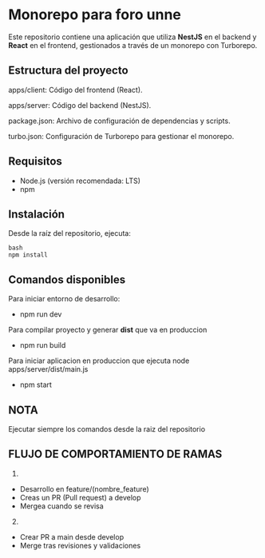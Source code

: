 # Monorepo para foro unne

Este repositorio contiene una aplicación que utiliza **NestJS** en el backend y **React** en el frontend, gestionados a través de un monorepo con Turborepo.

## Estructura del proyecto

apps/client: Código del frontend (React).

apps/server: Código del backend (NestJS).

package.json: Archivo de configuración de dependencias y scripts.

turbo.json: Configuración de Turborepo para gestionar el monorepo.

## Requisitos

- Node.js (versión recomendada: LTS)
- npm

## Instalación

Desde la raíz del repositorio, ejecuta:

```shell
bash
npm install
```

## Comandos disponibles

Para iniciar entorno de desarrollo:

- npm run dev

Para compilar proyecto y generar **dist** que va en produccion

- npm run build

Para iniciar aplicacion en produccion que ejecuta node apps/server/dist/main.js

- npm start

## NOTA

Ejecutar siempre los comandos desde la raiz del repositorio

## FLUJO DE COMPORTAMIENTO DE RAMAS

1.

- Desarrollo en feature/(nombre_feature)
- Creas un PR (Pull request) a develop
- Mergea cuando se revisa

2.

- Crear PR a main desde develop
- Merge tras revisiones y validaciones
